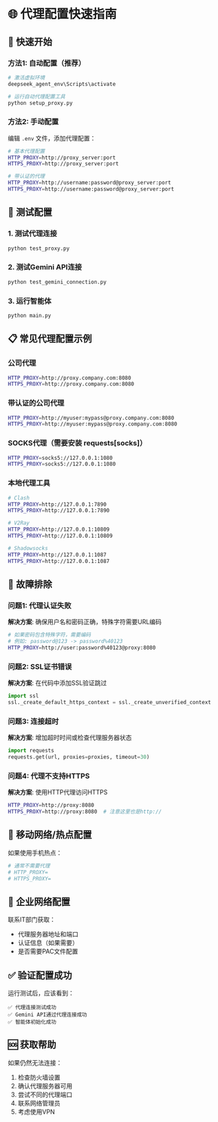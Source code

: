 # 🌐 代理配置快速指南

## 🚀 快速开始

### 方法1: 自动配置（推荐）
```bash
# 激活虚拟环境
deepseek_agent_env\Scripts\activate

# 运行自动代理配置工具
python setup_proxy.py
```

### 方法2: 手动配置
编辑 `.env` 文件，添加代理配置：
```bash
# 基本代理配置
HTTP_PROXY=http://proxy_server:port
HTTPS_PROXY=http://proxy_server:port

# 带认证的代理
HTTP_PROXY=http://username:password@proxy_server:port
HTTPS_PROXY=http://username:password@proxy_server:port
```

## 🧪 测试配置

### 1. 测试代理连接
```bash
python test_proxy.py
```

### 2. 测试Gemini API连接
```bash
python test_gemini_connection.py
```

### 3. 运行智能体
```bash
python main.py
```

## 📋 常见代理配置示例

### 公司代理
```bash
HTTP_PROXY=http://proxy.company.com:8080
HTTPS_PROXY=http://proxy.company.com:8080
```

### 带认证的公司代理
```bash
HTTP_PROXY=http://myuser:mypass@proxy.company.com:8080
HTTPS_PROXY=http://myuser:mypass@proxy.company.com:8080
```

### SOCKS代理（需要安装 requests[socks]）
```bash
HTTP_PROXY=socks5://127.0.0.1:1080
HTTPS_PROXY=socks5://127.0.0.1:1080
```

### 本地代理工具
```bash
# Clash
HTTP_PROXY=http://127.0.0.1:7890
HTTPS_PROXY=http://127.0.0.1:7890

# V2Ray
HTTP_PROXY=http://127.0.0.1:10809
HTTPS_PROXY=http://127.0.0.1:10809

# Shadowsocks
HTTP_PROXY=http://127.0.0.1:1087
HTTPS_PROXY=http://127.0.0.1:1087
```

## 🔧 故障排除

### 问题1: 代理认证失败
**解决方案**: 确保用户名和密码正确，特殊字符需要URL编码
```bash
# 如果密码包含特殊字符，需要编码
# 例如: password@123 -> password%40123
HTTP_PROXY=http://user:password%40123@proxy:8080
```

### 问题2: SSL证书错误
**解决方案**: 在代码中添加SSL验证跳过
```python
import ssl
ssl._create_default_https_context = ssl._create_unverified_context
```

### 问题3: 连接超时
**解决方案**: 增加超时时间或检查代理服务器状态
```python
import requests
requests.get(url, proxies=proxies, timeout=30)
```

### 问题4: 代理不支持HTTPS
**解决方案**: 使用HTTP代理访问HTTPS
```bash
HTTP_PROXY=http://proxy:8080
HTTPS_PROXY=http://proxy:8080  # 注意这里也是http://
```

## 📱 移动网络/热点配置

如果使用手机热点：
```bash
# 通常不需要代理
# HTTP_PROXY=
# HTTPS_PROXY=
```

## 🏢 企业网络配置

联系IT部门获取：
- 代理服务器地址和端口
- 认证信息（如果需要）
- 是否需要PAC文件配置

## ✅ 验证配置成功

运行测试后，应该看到：
```
✅ 代理连接测试成功
✅ Gemini API通过代理连接成功
✅ 智能体初始化成功
```

## 🆘 获取帮助

如果仍然无法连接：
1. 检查防火墙设置
2. 确认代理服务器可用
3. 尝试不同的代理端口
4. 联系网络管理员
5. 考虑使用VPN
